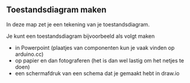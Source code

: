 ## Toestandsdiagram maken

In deze map zet je een tekening van je toestandsdiagram.

Je kunt een toestandsdiagram bijvoorbeeld als volgt maken
- in Powerpoint (plaatjes van componenten kun je vaak vinden op arduino.cc)
- op papier en dan fotograferen (het is dan wel lastig om het netjes te doen)
- een schermafdruk van een schema dat je gemaakt hebt in draw.io
